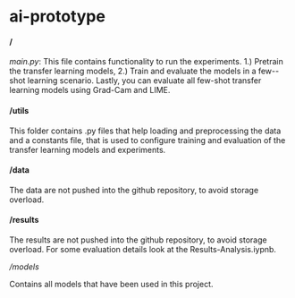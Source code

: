 # ai-prototype

#### /

*main.py*: This file contains functionality to run the experiments. 1.) Pretrain the transfer learning models, 2.) Train and evaluate the models in a few--shot learning scenario. Lastly, you can evaluate all few-shot transfer learning models using Grad-Cam and LIME. 

#### /utils

This folder contains .py files that help loading and preprocessing the data and a constants file, that is used to configure training and evaluation of the transfer learning models and experiments.

#### /data

The data are not pushed into the github repository, to avoid storage overload. 

#### /results

The results are not pushed into the github repository, to avoid storage overload. For some evaluation details look at the Results-Analysis.iypnb.

*/models*

Contains all models that have been used in this project. 








